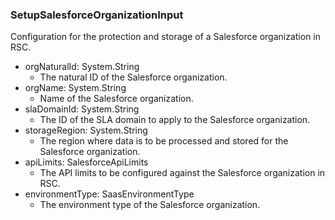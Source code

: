 ### SetupSalesforceOrganizationInput
Configuration for the protection and storage of a Salesforce organization in RSC.

- orgNaturalId: System.String
  - The natural ID of the Salesforce organization.
- orgName: System.String
  - Name of the Salesforce organization.
- slaDomainId: System.String
  - The ID of the SLA domain to apply to the Salesforce organization.
- storageRegion: System.String
  - The region where data is to be processed and stored for the Salesforce organization.
- apiLimits: SalesforceApiLimits
  - The API limits to be configured against the Salesforce organization in RSC.
- environmentType: SaasEnvironmentType
  - The environment type of the Salesforce organization.
